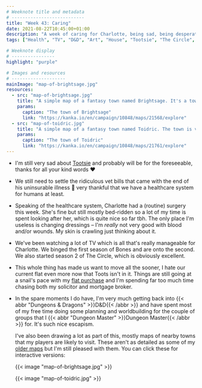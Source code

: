 ```yaml
---
# Weeknote title and metadata
# ---------------------------
title: "Week 43: Caring"
date: 2021-08-22T10:45:00+01:00
description: "A week of caring for Charlotte, being sad, being desperate to move house, drawing D&D maps, and binge-watching Bones and The Circle."
tags: ["Health", "TV", "D&D", "Art", "House", "Tootsie", "The Circle", "Bones"]

# Weeknote display
# ----------------
highlight: "purple"

# Images and resources
# --------------------
mainImage: "map-of-brightsage.jpg"
resources:
  - src: "map-of-brightsage.jpg"
    title: "A simple map of a fantasy town named Brightsage. It's a town at the meeting of two rivers and has a large east–west trade route going through it."
    params:
      caption: "The town of Brightsage"
      link: "https://kanka.io/en/campaign/10848/maps/21568/explore"
  - src: "map-of-toidric.jpg"
    title: "A simple map of a fantasy town named Toidric. The town is very small, it's built on a crossroad so it's mostly a stop-off point for travellers."
    params:
      caption: "The town of Toidric"
      link: "https://kanka.io/en/campaign/10848/maps/21761/explore"
---
```


  * I'm still very sad about [Tootsie](/weeknotes/42/) and probably will be for the foreseeable, thanks for all your kind words :heart:
  
  * We still need to settle the ridiculous vet bills that came with the end of his uninsurable illness :grimacing: very thankful that we have a healthcare system for humans at least.

  * Speaking of the healthcare system, Charlotte had a (routine) surgery this week. She's fine but still mostly bed-ridden so a lot of my time is spent looking after her, which is quite nice so far tbh. The only place I'm useless is changing dressings – I'm _really_ not very good with blood and/or wounds. My skin is crawling just thinking about it.

  * We've been watching a lot of TV which is all that's really manageable for Charlotte. We binged the first season of Bones and are onto the second. We also started season 2 of The Circle, which is obviously excellent.

  * This whole thing has made us want to move all the sooner, I hate our current flat even more now that Toots isn't in it. Things are still going at a snail's pace with my [flat purchase](/tags/house/) and I'm spending far too much time chasing both my solicitor and mortgage broker.

  * In the spare moments I do have, I'm very much getting back into {{< abbr "Dungeons & Dragons" >}}D&amp;D{{< /abbr >}} and have spent most of my free time doing some planning and worldbuilding for the couple of groups that I {{< abbr "Dungeon Master" >}}Dungeon Master{{< /abbr >}} for. It's such nice escapism.
  
    I've also been drawing a lot as part of this, mostly maps of nearby towns that my players are likely to visit. These aren't as detailed as some of my [older maps](https://kanka.io/en/campaign/10848/maps/21623/explore) but I'm still pleased with them. You can click these for interactive versions:

    {{< image "map-of-brightsage.jpg" >}}

    {{< image "map-of-toidric.jpg" >}}
